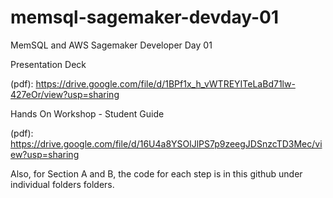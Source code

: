 # memsql-sagemaker-devday-01
MemSQL and AWS Sagemaker Developer Day 01

Presentation Deck 

(pdf): https://drive.google.com/file/d/1BPf1x_h_vWTREYITeLaBd71lw-427eOr/view?usp=sharing

Hands On Workshop - Student Guide

(pdf): https://drive.google.com/file/d/16U4a8YSOlJlPS7p9zeegJDSnzcTD3Mec/view?usp=sharing


Also, for Section A and B, the code for each step is in this github under individual folders folders.
